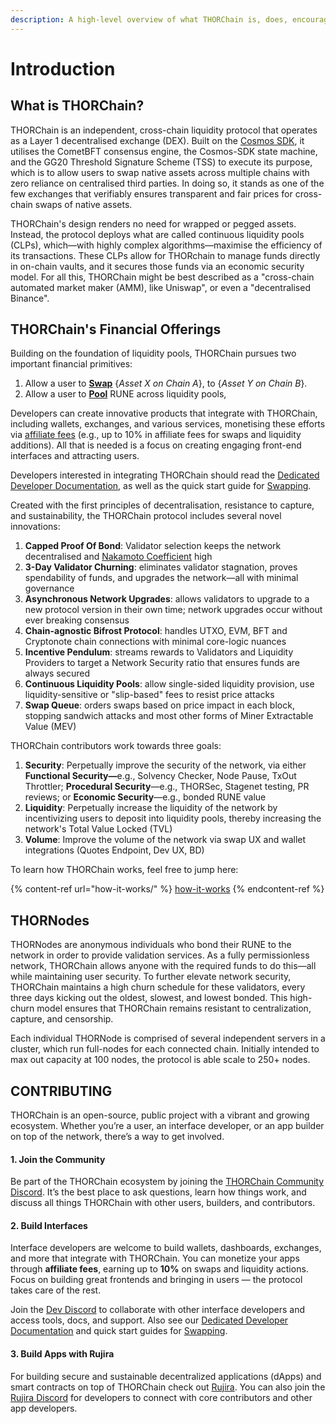 ```yaml
---
description: A high-level overview of what THORChain is, does, encourages, and pursues.
---
```


# Introduction

## What is THORChain?

THORChain is an independent, cross-chain liquidity protocol that operates as a Layer 1 decentralised exchange (DEX). Built on the [Cosmos SDK](https://docs.cosmos.network/v0.52/learn/intro/overview), it utilises the CometBFT consensus engine, the Cosmos-SDK state machine, and the GG20 Threshold Signature Scheme (TSS) to execute its purpose, which is to allow users to swap native assets across multiple chains with zero reliance on centralised third parties. In doing so, it stands as one of the few exchanges that verifiably ensures transparent and fair prices for cross-chain swaps of native assets.

THORChain's design renders no need for wrapped or pegged assets. Instead, the protocol deploys what are called continuous liquidity pools (CLPs), which—with highly complex algorithms—maximise the efficiency of its transactions. These CLPs allow for THORchain to manage funds directly in on-chain vaults, and it secures those funds via an economic security model. For all this, THORChain might be best described as a "cross-chain automated market maker (AMM), like Uniswap", or even a "decentralised Binance".

## THORChain's Financial Offerings

Building on the foundation of liquidity pools, THORChain pursues two important financial primitives:

1. Allow a user to [**Swap**](thorchain-finance/continuous-liquidity-pools.md) {_Asset X on Chain A_}, to {_Asset Y on Chain B_}.
2. Allow a user to [**Pool**](thorchain-finance/runepool.md) RUNE across liquidity pools,

Developers can create innovative products that integrate with THORChain, including wallets, exchanges, and various services, monetising these efforts via [affiliate fees](https://dev.thorchain.org/concepts/fees.html?highlight=aff#affiliate-fee) (e.g., up to 10% in affiliate fees for swaps and liquidity additions). All that is needed is a focus on creating engaging front-end interfaces and attracting users.

Developers interested in integrating THORChain should read the [Dedicated Developer Documentation](https://dev.thorchain.org/), as well as the quick start guide for [Swapping](https://dev.thorchain.org/swap-guide/quickstart-guide.html).

Created with the first principles of decentralisation, resistance to capture, and sustainability, the THORChain protocol includes several novel innovations:

1. **Capped Proof Of Bond**: Validator selection keeps the network decentralised and [Nakamoto Coefficient](https://nakaflow.io/) high
2. **3-Day Validator Churning**: eliminates validator stagnation, proves spendability of funds, and upgrades the network—all with minimal governance
3. **Asynchronous Network Upgrades**: allows validators to upgrade to a new protocol version in their own time; network upgrades occur without ever breaking consensus
4. **Chain-agnostic Bifrost Protocol**: handles UTXO, EVM, BFT and Cryptonote chain connections with minimal core-logic nuances
5. **Incentive Pendulum**: streams rewards to Validators and Liquidity Providers to target a Network Security ratio that ensures funds are always secured
6. **Continuous Liquidity Pools**: allow single-sided liquidity provision, use liquidity-sensitive or "slip-based" fees to resist price attacks
7. **Swap Queue**: orders swaps based on price impact in each block, stopping sandwich attacks and most other forms of Miner Extractable Value (MEV)

THORChain contributors work towards three goals:

1. **Security**: Perpetually improve the security of the network, via either **Functional Security—**&#x65;.g., Solvency Checker, Node Pause, TxOut Throttler; **Procedural Security**—e.g., THORSec, Stagenet testing, PR reviews; or **Economic Security**—e.g., bonded RUNE value
2. **Liquidity**: Perpetually increase the liquidity of the network by incentivizing users to deposit into liquidity pools, thereby increasing the network's Total Value Locked (TVL)
3. **Volume**: Improve the volume of the network via swap UX and wallet integrations (Quotes Endpoint, Dev UX, BD)

To learn how THORChain works, feel free to jump here:&#x20;

{% content-ref url="how-it-works/" %}
[how-it-works](how-it-works/)
{% endcontent-ref %}

## THORNodes

THORNodes are anonymous individuals who bond their RUNE to the network in order to provide validation services. As a fully permissionless network, THORChain allows anyone with the required funds to do this—all while maintaining user security. To further elevate network security, THORChain maintains a high churn schedule for these validators, every three days kicking out the oldest, slowest, and lowest bonded. This high-churn model ensures that THORChain remains resistant to centralization, capture, and censorship.

Each individual THORNode is comprised of several independent servers in a cluster, which run full-nodes for each connected chain. Initially intended to max out capacity at 100 nodes, the protocol is able scale to 250+ nodes.

## CONTRIBUTING

THORChain is an open-source, public project with a vibrant and growing ecosystem. Whether you’re a user, an interface developer, or an app builder on top of the network, there’s a way to get involved.

#### 1. Join the Community

Be part of the THORChain ecosystem by joining the [THORChain Community Discord](https://discord.com/invite/tcuniversity). It’s the best place to ask questions, learn how things work, and discuss all things THORChain with other users, builders, and contributors.

#### 2. Build Interfaces

Interface developers are welcome to build wallets, dashboards, exchanges, and more that integrate with THORChain. You can monetize your apps through **affiliate fees**, earning up to **10%** on swaps and liquidity actions. Focus on building great frontends and bringing in users — the protocol takes care of the rest.

Join the [Dev Discord](https://discord.gg/u6wMSKHpD4) to collaborate with other interface developers and access tools, docs, and support. Also see our [Dedicated Developer Documentation](https://dev.thorchain.org/) and quick start guides for [Swapping](https://dev.thorchain.org/swap-guide/quickstart-guide.html).

#### 3. Build Apps with Rujira

For building secure and sustainable decentralized applications (dApps) and smart contracts on top of THORChain check out [Rujira](https://docs.rujira.network/developers/getting-started). You can also join the [Rujira Discord](https://discord.gg/XPvsxhWKfb) for developers to connect with core contributors and other app developers.

